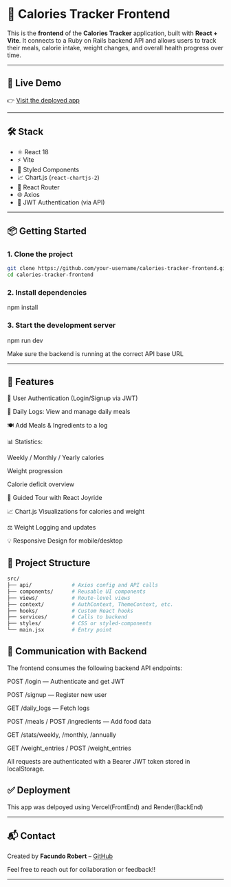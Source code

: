 # 🥗 Calories Tracker Frontend

This is the **frontend** of the **Calories Tracker** application, built with **React + Vite**. It connects to a Ruby on Rails backend API and allows users to track their meals, calorie intake, weight changes, and overall health progress over time.

---

## 🔗 Live Demo

👉 [Visit the deployed app](https://calories-tracker-f.vercel.app/)

---

## 🛠️ Stack

- ⚛️ React 18
- ⚡ Vite
- 🎨 Styled Components
- 📈 Chart.js (`react-chartjs-2`)
- 🧭 React Router
- 🌐 Axios  
- 🔐 JWT Authentication (via API)

---

## 📦 Getting Started

### 1. Clone the project

```bash
git clone https://github.com/your-username/calories-tracker-frontend.git
cd calories-tracker-frontend
```

### 2. Install dependencies

npm install

### 3. Start the development server

npm run dev

Make sure the backend is running at the correct API base URL

------

## 🚀 Features
🔐 User Authentication (Login/Signup via JWT)

📅 Daily Logs: View and manage daily meals

🍽️ Add Meals & Ingredients to a log

📊 Statistics:

Weekly / Monthly / Yearly calories

Weight progression

Calorie deficit overview

🧭 Guided Tour with React Joyride

📈 Chart.js Visualizations for calories and weight

⚖️ Weight Logging and updates

💡 Responsive Design for mobile/desktop

## 📁 Project Structure

```bash
src/
├── api/             # Axios config and API calls
├── components/      # Reusable UI components
├── views/           # Route-level views
├── context/         # AuthContext, ThemeContext, etc.
├── hooks/           # Custom React hooks
├── services/        # Calls to backend
├── styles/          # CSS or styled-components
└── main.jsx         # Entry point
```

## 📡 Communication with Backend
The frontend consumes the following backend API endpoints:

POST /login — Authenticate and get JWT

POST /signup — Register new user

GET /daily_logs — Fetch logs

POST /meals / POST /ingredients — Add food data

GET /stats/weekly, /monthly, /annually

GET /weight_entries / POST /weight_entries

All requests are authenticated with a Bearer JWT token stored in localStorage.

## ✅ Deployment

This app was delpoyed using Vercel(FrontEnd) and Render(BackEnd)

----

## 📬 Contact

Created by **Facundo Robert** – [GitHub](https://github.com/RobertFacundo)  

Feel free to reach out for collaboration or feedback!!

----
